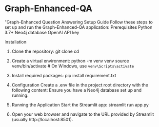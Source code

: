 # Graph-Enhanced-QA
"Graph-Enhanced Question Answering
Setup Guide
Follow these steps to set up and run the Graph-Enhanced-QA application:
Prerequisites
Python 3.7+
Neo4j database
OpenAI API key

Installation
1) Clone the repository:
        git clone <repository-url>
        cd <repository-directory>
2) Create a virtual environment:
        python -m venv venv
        source venv/bin/activate  # On Windows, use `venv\Scripts\activate`

3) Install required packages:
        pip install requirement.txt
4) Configuration
        Create a .env file in the project root directory with the following content:
        Ensure you have a Neo4j database set up and running.
5) Running the Application
    Start the Streamlit app:
    streamlit run app.py

6) Open your web browser and navigate to the URL provided by Streamlit (usually http://localhost:8501).


